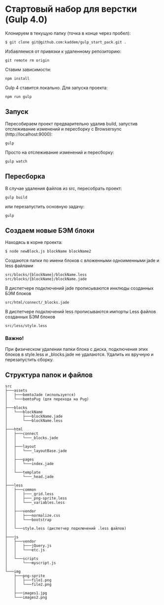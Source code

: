 # Стартовый набор для верстки (Gulp 4.0)

Клонируем в текущую папку (точка в конце через пробел):
```
$ git clone git@github.com:kaddem/gulp_start_pack.git .
```

Избавляемся от привязки к удаленному репозиторию:
```
git remote rm origin
```

Ставим зависимости:
```
npm install
```

Gulp 4 ставится локально. Для запуска проекта:
```
npm run gulp
```

## Запуск

Пересобираем проект предварительно удалив build, запустив отслеживание изменений и пересборку с Browsersync (http://localhost:9000):
```
gulp
```

Просто на отслеживание изменений и пересборку:
```
gulp watch
```

## Пересборка

В случае удаления файлов из src, пересобрать проект:
```
gulp build
```

или перезапустить основную задачу:
```
gulp
```

## Создаем новые БЭМ блоки

Находясь в корне проекта:
```
$ node newBlock.js blockName blockName2
```

Создаются папки по имени блоков с вложенными одноименными jade и less файлами
```
src/blocks/{blockName}/blockName.less
src/blocks/{blockName}/blockName.jade
```

В диспетчере подключений jade прописываются инклюды созданных БЭМ блоков
```
src/html/connect/_blocks.jade
```

В диспетчере подключений less прописываются импорты Less файлов созданных БЭМ блоков
```
src/less/style.less
```

### Важно!
При физическом удалении папки блока с диска, подключения этих блоков в style.less и _blocks.jade не удалаются. Удалить их вручную и перезапустить сборку.

## Структура папок и файлов
```
src
├───assets
│   ├───bemtoJade (используется)
│   └───bemtoPug (для перехода на Pug)
│
├───blocks
│   └───blockName
│       ├───blockName.jade
│       └───blockName.less
│ 
├───html
│   ├───connect
│   │   └───_blocks.jade
│   │
│   ├───layout
│   │   └───_layoutBase.jade
│   │
│   ├───pages
│   │   └───index.jade
│   │
│   └───template
│       └───_head.jade
│
├───less
│   ├───common
│   │   ├───_grid.less
│   │   ├───_png-sprite.less
│   │   └───_variables.less
│   │
│   ├───vendor
│   │   ├───normalize.css
│   │   └───bootstrap
│   │
│   └───style.less (диспетчер подключений .less файлов)
│
├───js
│   ├───vendor
│   │   ├───jQuery.js
│   │   └───etc.js
│   │
│   └───scripts
│       └───myscript.js
│
└───img
    ├───png-sprite
    │   ├───file1.png
    │   └───file2.png
    │
    ├───images1.jpg
    └───images2.png

```